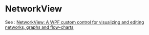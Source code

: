 # NetworkView

 See : [NetworkView: A WPF custom control for visualizing and editing networks, graphs and flow-charts](https://www.codeproject.com/Articles/182683/NetworkView-A-WPF-custom-control-for-visualizing-a)